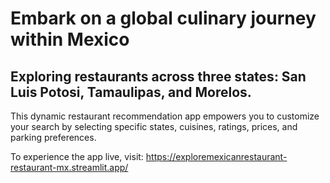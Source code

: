 # **Embark on a global culinary journey within Mexico** 
## Exploring restaurants across three states: San Luis Potosi, Tamaulipas, and Morelos.

This dynamic restaurant recommendation app empowers you to customize your search by selecting specific states, cuisines, ratings, prices, and parking preferences.<br>

To experience the app live, visit: https://exploremexicanrestaurant-restaurant-mx.streamlit.app/ 
